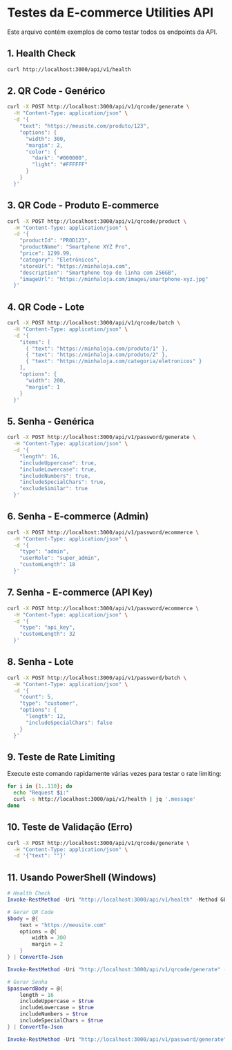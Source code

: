 # Testes da E-commerce Utilities API

Este arquivo contém exemplos de como testar todos os endpoints da API.

## 1. Health Check

```bash
curl http://localhost:3000/api/v1/health
```

## 2. QR Code - Genérico

```bash
curl -X POST http://localhost:3000/api/v1/qrcode/generate \
  -H "Content-Type: application/json" \
  -d '{
    "text": "https://meusite.com/produto/123",
    "options": {
      "width": 300,
      "margin": 2,
      "color": {
        "dark": "#000000",
        "light": "#FFFFFF"
      }
    }
  }'
```

## 3. QR Code - Produto E-commerce

```bash
curl -X POST http://localhost:3000/api/v1/qrcode/product \
  -H "Content-Type: application/json" \
  -d '{
    "productId": "PROD123",
    "productName": "Smartphone XYZ Pro",
    "price": 1299.99,
    "category": "Eletrônicos",
    "storeUrl": "https://minhaloja.com",
    "description": "Smartphone top de linha com 256GB",
    "imageUrl": "https://minhaloja.com/images/smartphone-xyz.jpg"
  }'
```

## 4. QR Code - Lote

```bash
curl -X POST http://localhost:3000/api/v1/qrcode/batch \
  -H "Content-Type: application/json" \
  -d '{
    "items": [
      { "text": "https://minhaloja.com/produto/1" },
      { "text": "https://minhaloja.com/produto/2" },
      { "text": "https://minhaloja.com/categoria/eletronicos" }
    ],
    "options": {
      "width": 200,
      "margin": 1
    }
  }'
```

## 5. Senha - Genérica

```bash
curl -X POST http://localhost:3000/api/v1/password/generate \
  -H "Content-Type: application/json" \
  -d '{
    "length": 16,
    "includeUppercase": true,
    "includeLowercase": true,
    "includeNumbers": true,
    "includeSpecialChars": true,
    "excludeSimilar": true
  }'
```

## 6. Senha - E-commerce (Admin)

```bash
curl -X POST http://localhost:3000/api/v1/password/ecommerce \
  -H "Content-Type: application/json" \
  -d '{
    "type": "admin",
    "userRole": "super_admin",
    "customLength": 18
  }'
```

## 7. Senha - E-commerce (API Key)

```bash
curl -X POST http://localhost:3000/api/v1/password/ecommerce \
  -H "Content-Type: application/json" \
  -d '{
    "type": "api_key",
    "customLength": 32
  }'
```

## 8. Senha - Lote

```bash
curl -X POST http://localhost:3000/api/v1/password/batch \
  -H "Content-Type: application/json" \
  -d '{
    "count": 5,
    "type": "customer",
    "options": {
      "length": 12,
      "includeSpecialChars": false
    }
  }'
```

## 9. Teste de Rate Limiting

Execute este comando rapidamente várias vezes para testar o rate limiting:

```bash
for i in {1..110}; do
  echo "Request $i:"
  curl -s http://localhost:3000/api/v1/health | jq '.message'
done
```

## 10. Teste de Validação (Erro)

```bash
curl -X POST http://localhost:3000/api/v1/qrcode/generate \
  -H "Content-Type: application/json" \
  -d '{"text": ""}'
```

## 11. Usando PowerShell (Windows)

```powershell
# Health Check
Invoke-RestMethod -Uri "http://localhost:3000/api/v1/health" -Method GET

# Gerar QR Code
$body = @{
    text = "https://meusite.com"
    options = @{
        width = 300
        margin = 2
    }
} | ConvertTo-Json

Invoke-RestMethod -Uri "http://localhost:3000/api/v1/qrcode/generate" -Method POST -Body $body -ContentType "application/json"

# Gerar Senha
$passwordBody = @{
    length = 16
    includeUppercase = $true
    includeLowercase = $true
    includeNumbers = $true
    includeSpecialChars = $true
} | ConvertTo-Json

Invoke-RestMethod -Uri "http://localhost:3000/api/v1/password/generate" -Method POST -Body $passwordBody -ContentType "application/json"
```

